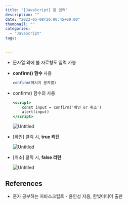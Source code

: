 ```yaml
---
title: "[JavaScript] 불 입력"
description: ""
date: "2022-05-08T20:00:45+09:00"
thumbnail: ""
categories:
  - "JavaScript"
tags:
 

---
```

<!--more-->

- 문자열 외에 불 자료형도 입력 가능
- **confirm() 함수** 사용

  ```jsx
  confirm(메시지 문자열)
  ```

- confirm() 함수의 사용

  ```jsx
  <script>
      const input = confirm('확인 or 취소')
      alert(input)
  </script>
  ```
  
  ![Untitled](/images/lang_javascript/JavaScript_불_입력/Untitled.png)

- [확인] 클릭 시, **true 리턴**
    
    ![Untitled](/images/lang_javascript/JavaScript_불_입력/Untitled%201.png)
    

- [취소] 클릭 시, **false 리턴**
    
    ![Untitled](/images/lang_javascript/JavaScript_불_입력/Untitled%202.png)
    

## References

- 혼자 공부하는 자바스크립트 - 윤인성 지음, 한빛미디어 출판